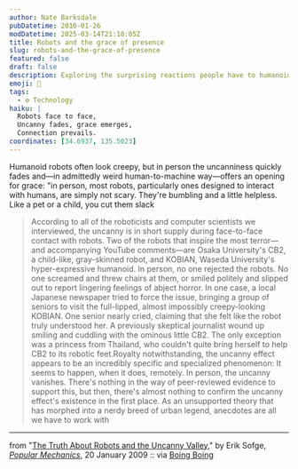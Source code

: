 ```yaml
---
author: Nate Barksdale
pubDatetime: 2010-01-26
modDatetime: 2025-03-14T21:18:05Z
title: Robots and the grace of presence
slug: robots-and-the-grace-of-presence
featured: false
draft: false
description: Exploring the surprising reactions people have to humanoid robots, the uncanny feeling seems to fade in person, revealing a more approachable side of robotics.
emoji: 🤖
tags:
  - ⚙️ Technology
haiku: |
  Robots face to face,  
  Uncanny fades, grace emerges,  
  Connection prevails.
coordinates: [34.6937, 135.5023]
---
```


Humanoid robots often look creepy, but in person the uncanniness quickly fades and—in admittedly weird human-to-machine way—offers an opening for grace: "in person, most robots, particularly ones designed to interact with humans, are simply not scary. They're bumbling and a little helpless. Like a pet or a child, you cut them slack

> According to all of the roboticists and computer scientists we interviewed, the uncanny is in short supply during face-to-face contact with robots. Two of the robots that inspire the most terror—and accompanying YouTube comments—are Osaka University's CB2, a child-like, gray-skinned robot, and KOBIAN, Waseda University's hyper-expressive humanoid. In person, no one rejected the robots. No one screamed and threw chairs at them, or smiled politely and slipped out to report lingering feelings of abject horror. In one case, a local Japanese newspaper tried to force the issue, bringing a group of seniors to visit the full-lipped, almost impossibly creepy-looking KOBIAN. One senior nearly cried, claiming that she felt like the robot truly understood her. A previously skeptical journalist wound up smiling and cuddling with the ominous little CB2. The only exception was a princess from Thailand, who couldn't quite bring herself to help CB2 to its robotic feet.Royalty notwithstanding, the uncanny effect appears to be an incredibly specific and specialized phenomenon: It seems to happen, when it does, remotely. In person, the uncanny vanishes. There's nothing in the way of peer-reviewed evidence to support this, but then, there's almost nothing to confirm the uncanny effect's existence in the first place. As an unsupported theory that has morphed into a nerdy breed of urban legend, anecdotes are all we have to work with

---

from "[The Truth About Robots and the Uncanny Valley](http://web.archive.org/web/20100123181712/http://www.popularmechanics.com:80/science/robotics/4343054.html?page=2)," by Erik Sofge, [_Popular Mechanics_](http://web.archive.org/web/20100123181712/http://www.popularmechanics.com:80/science/robotics/4343054.html?page=2), 20 January 2009 :: via [Boing Boing](http://feeds.boingboing.net/~r/boingboing/iBag/~3/0ZOLPL6wAbw/does-the-uncanny-val.html)
